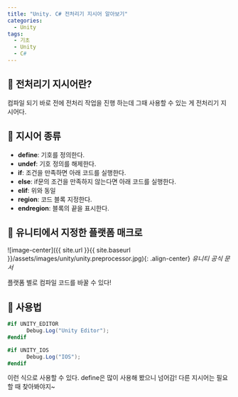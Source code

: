 ```yaml
---
title: "Unity. C# 전처리기 지시어 알아보기"
categories:
  - Unity
tags:
  - 기초
  - Unity
  - C#
---
```


## 🌟 전처리기 지시어란?

컴파일 되기 바로 전에 전처리 작업을 진행 하는데 그때 사용할 수 있는 게 전처리기 지시어다.

## 🌟 지시어 종류

- **define**: 기호를 정의한다.
- **undef**: 기호 정의를 해제한다.
- **if**: 조건을 만족하면 아래 코드를 실행한다.
- **else**: if문의 조건을 만족하지 않는다면 아래 코드를 실행한다.
- **elif**: 위와 동일
- **region**: 코드 블록 지정한다.
- **endregion**: 블록의 끝을 표시한다.

## 🌟 유니티에서 지정한 플랫폼 매크로

![image-center]({{ site.url }}{{ site.baseurl }}/assets/images/unity/unity.preprocessor.jpg){: .align-center}
_유니티 공식 문서_

플랫폼 별로 컴파일 코드를 바꿀 수 있다!

## 🌟 사용법

```c#
#if UNITY_EDITOR
      Debug.Log("Unity Editor");
#endif

#if UNITY_IOS
      Debug.Log("IOS");
#endif
```

이런 식으로 사용할 수 있다. define은 많이 사용해 봤으니 넘어감! 다른 지시어는 필요할 때 찾아봐야지~